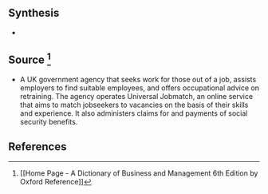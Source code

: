 ## Synthesis
- 
## Source [^1]
- A UK government agency that seeks work for those out of a job, assists employers to find suitable employees, and offers occupational advice on retraining. The agency operates Universal Jobmatch, an online service that aims to match jobseekers to vacancies on the basis of their skills and experience. It also administers claims for and payments of social security benefits.
## References

[^1]: [[Home Page - A Dictionary of Business and Management 6th Edition by Oxford Reference]]